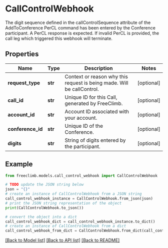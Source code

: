# CallControlWebhook

The digit sequence defined in the callControlSequence attribute of the AddToConference PerCL command has been entered by the Conference participant. A PerCL response is expected. If invalid PerCL is provided, the call leg which triggered this webhook will terminate.

## Properties

Name | Type | Description | Notes
------------ | ------------- | ------------- | -------------
**request_type** | **str** | Context or reason why this request is being made. Will be callControl. | [optional] 
**call_id** | **str** | Unique ID for this Call, generated by FreeClimb. | [optional] 
**account_id** | **str** | Account ID associated with your account. | [optional] 
**conference_id** | **str** | Unique ID of the Conference. | [optional] 
**digits** | **str** | String of digits entered by the participant. | [optional] 

## Example

```python
from freeclimb.models.call_control_webhook import CallControlWebhook

# TODO update the JSON string below
json = "{}"
# create an instance of CallControlWebhook from a JSON string
call_control_webhook_instance = CallControlWebhook.from_json(json)
# print the JSON string representation of the object
print(CallControlWebhook.to_json())

# convert the object into a dict
call_control_webhook_dict = call_control_webhook_instance.to_dict()
# create an instance of CallControlWebhook from a dict
call_control_webhook_from_dict = CallControlWebhook.from_dict(call_control_webhook_dict)
```
[[Back to Model list]](../README.md#documentation-for-models) [[Back to API list]](../README.md#documentation-for-api-endpoints) [[Back to README]](../README.md)


